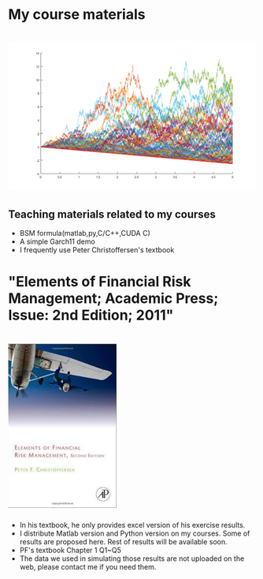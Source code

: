 # My course materials
# ![Mou01](/untitled.png)
## Teaching materials related to my courses
* BSM formula(matlab,py,C/C++,CUDA C)
* A simple Garch11 demo
* I frequently use Peter Christoffersen's textbook    
#    "Elements of Financial Risk Management; Academic Press; Issue: 2nd Edition; 2011"    
# ![Mou02](/my.png)
* In his textbook, he only provides excel version of his exercise results.
* I distribute Matlab version and Python version on my courses. Some of results are proposed here. Rest of results will be available soon.
* PF's textbook Chapter 1 Q1~Q5
* The data we used in simulating those results are not uploaded on the web, please contact me if you need them.  

